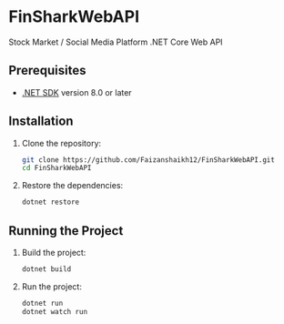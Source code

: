 # FinSharkWebAPI
Stock Market / Social Media Platform .NET Core Web API

## Prerequisites

- [.NET SDK](https://dotnet.microsoft.com/download) version 8.0 or later

## Installation

1. Clone the repository:
   ```sh
   git clone https://github.com/Faizanshaikh12/FinSharkWebAPI.git
   cd FinSharkWebAPI
   ```

2. Restore the dependencies:
   ```sh
   dotnet restore
   ```

## Running the Project

1. Build the project:
   ```sh
   dotnet build
   ```

2. Run the project:
   ```sh
   dotnet run
   dotnet watch run
   ```
